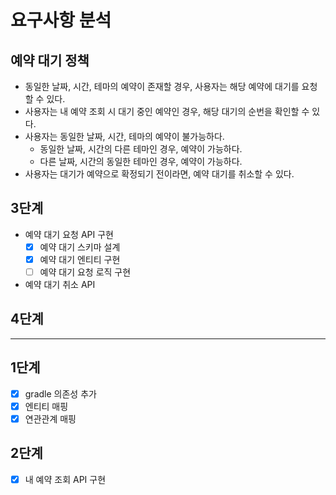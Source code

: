 # 요구사항 분석

## 예약 대기 정책

- 동일한 날짜, 시간, 테마의 예약이 존재할 경우, 사용자는 해당 예약에 대기를 요청할 수 있다.
- 사용자는 내 예약 조회 시 대기 중인 예약인 경우, 해당 대기의 순번을 확인할 수 있다.
- 사용자는 동일한 날짜, 시간, 테마의 예약이 불가능하다.
  - 동일한 날짜, 시간의 다른 테마인 경우, 예약이 가능하다.
  - 다른 날짜, 시간의 동일한 테마인 경우, 예약이 가능하다.
- 사용자는 대기가 예약으로 확정되기 전이라면, 예약 대기를 취소할 수 있다.

## 3단계
- 예약 대기 요청 API 구현
  - [x] 예약 대기 스키마 설계
  - [x] 예약 대기 엔티티 구현
  - [ ] 예약 대기 요청 로직 구현
- 예약 대기 취소 API 

## 4단계

---
## 1단계
- [x] gradle 의존성 추가
- [x] 엔티티 매핑
- [x] 연관관계 매핑

## 2단계
- [x] 내 예약 조회 API 구현
